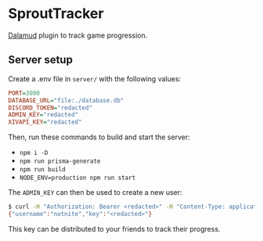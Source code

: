 # SproutTracker

[Dalamud](https://github.com/goatcorp/Dalamud) plugin to track game progression.

## Server setup

Create a .env file in `server/` with the following values:

```ini
PORT=3000
DATABASE_URL="file:./database.db"
DISCORD_TOKEN="redacted"
ADMIN_KEY="redacted"
XIVAPI_KEY="redacted"
```

Then, run these commands to build and start the server:

- `npm i -D`
- `npm run prisma-generate`
- `npm run build`
- `NODE_ENV=production npm run start`

The `ADMIN_KEY` can then be used to create a new user:

```bash
$ curl -H "Authorization: Bearer <redacted>" -H "Content-Type: application/json" -X POST -d'{"username":"notnite"}' http://localhost:3000/admin/create
{"username":"notnite","key":"<redacted>"}
```

This key can be distributed to your friends to track their progress.
